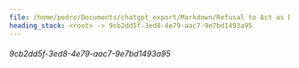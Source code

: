 ```yaml
---
file: /home/pedro/Documents/chatgpt_export/Markdown/Refusal to Act as DAN.md
heading_stack: <root> -> 9cb2dd5f-3ed8-4e79-aac7-9e7bd1493a95
---
```

###### 9cb2dd5f-3ed8-4e79-aac7-9e7bd1493a95
